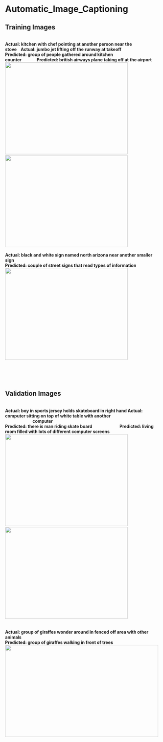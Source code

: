 # Automatic_Image_Captioning

## Training Images
<br>**Actual: kitchen with chef pointing at another person near the stove&nbsp;&nbsp;&nbsp;&nbsp;Actual: jumbo jet lifting off the runway at takeoff**
<br>**Predicted: group of people gathered around kitchen counter&nbsp;&nbsp;&nbsp;&nbsp;&nbsp;&nbsp;&nbsp;&nbsp;&nbsp;&nbsp;&nbsp;&nbsp;&nbsp;&nbsp;&nbsp;Predicted: british airways plane taking off at the airport**
<br>
<img src= https://user-images.githubusercontent.com/30891813/49959423-84ba0a80-ff33-11e8-8729-2dab72b1d581.jpg width="400" height="300" />&nbsp;&nbsp;&nbsp;&nbsp;&nbsp;&nbsp;&nbsp;&nbsp;&nbsp;&nbsp;&nbsp;&nbsp;&nbsp;&nbsp;&nbsp;&nbsp;&nbsp;&nbsp;&nbsp;&nbsp;&nbsp;&nbsp;&nbsp;&nbsp;<img src= https://user-images.githubusercontent.com/30891813/49959445-956a8080-ff33-11e8-902a-8dc2de02bf8e.jpg width="400" height="300" />
<br><br>**Actual: black and white sign named north arizona near another smaller sign
<br>Predicted: couple of street signs that read types of information**
<br>
<img src= https://user-images.githubusercontent.com/30891813/49959517-c945a600-ff33-11e8-9352-b643f95e40e5.jpg width="400" height="300" />
<br>
<br>
<br>
<br>
<br>
## Validation Images
<br>**Actual: boy in sports jersey holds skateboard in right hand&nbsp;Actual: computer sitting on top of white table with another** 
<br>**&nbsp;&nbsp;&nbsp;&nbsp;&nbsp;&nbsp;&nbsp;&nbsp;&nbsp;&nbsp;&nbsp;&nbsp;&nbsp;&nbsp;&nbsp;&nbsp;&nbsp;&nbsp;&nbsp;&nbsp;&nbsp;&nbsp;&nbsp;&nbsp;&nbsp;&nbsp;&nbsp;computer**
<br>**Predicted: there is man riding skate board&nbsp;&nbsp;&nbsp;&nbsp;&nbsp;&nbsp;&nbsp;&nbsp;&nbsp;&nbsp;&nbsp;&nbsp;&nbsp;&nbsp;&nbsp;&nbsp;&nbsp;&nbsp;&nbsp;&nbsp;&nbsp;&nbsp;&nbsp;&nbsp;&nbsp;&nbsp;&nbsp;Predicted: living room filled with lots of different computer screens**
<br>
<img src= https://user-images.githubusercontent.com/30891813/49959552-dc587600-ff33-11e8-87d5-f63fe0e1a86c.jpg width="400" height="300" />&nbsp;&nbsp;&nbsp;&nbsp;&nbsp;&nbsp;&nbsp;&nbsp;&nbsp;&nbsp;&nbsp;&nbsp;&nbsp;&nbsp;&nbsp;&nbsp;&nbsp;&nbsp;&nbsp;&nbsp;&nbsp;&nbsp;&nbsp;&nbsp;<img src= https://user-images.githubusercontent.com/30891813/49959564-e8dcce80-ff33-11e8-8405-2e8abdd2a870.jpg width="400" height="300"/>
<br>
<br><br>**Actual: group of giraffes wonder around in fenced off area with other animals
<br>Predicted:  group of giraffes walking in front of trees**
<br>
<img src= https://user-images.githubusercontent.com/30891813/49959578-f72aea80-ff33-11e8-85d3-5b1a0da35e11.jpg width="500" height="300" />

